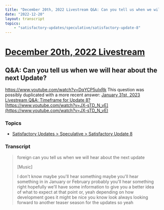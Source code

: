 ```yaml
---
title: "December 20th, 2022 Livestream Q&A: Can you tell us when we will hear about the next Update?"
date: "2022-12-20"
layout: transcript
topics:
    - "satisfactory-updates/speculative/satisfactory-update-8"
---
```

# [December 20th, 2022 Livestream](../2022-12-20.md)
## Q&A: Can you tell us when we will hear about the next Update?
https://www.youtube.com/watch?v=DqYCP5uIxRk
This question was possibly duplicated with a more recent answer: [January 31st, 2023 Livestream Q&A: Timeframe for Update 8?](./yt-JX-sTD_N_vE.md) [https://www.youtube.com/watch?v=JX-sTD_N_vE](https://www.youtube.com/watch?v=JX-sTD_N_vE)


### Topics
* [Satisfactory Updates > Speculative > Satisfactory Update 8](../topics/satisfactory-updates/speculative/satisfactory-update-8.md)

### Transcript

> foreign can you tell us when we will hear about the next update
>
> [Music]
>
> I don't know maybe you'll hear something maybe you'll hear something in in January or February probably you'll hear something right hopefully we'll have some information to give you a better idea of what to expect at that point or, yeah depending on how development goes it might be nice you know look always looking forward to another teaser season for the updates so yeah

